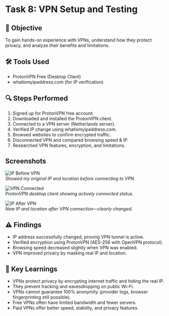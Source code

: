 # Task 8: VPN Setup and Testing

## 🎯 Objective
To gain hands-on experience with VPNs, understand how they protect privacy, and analyze their benefits and limitations.

## 🛠 Tools Used
- ProtonVPN Free (Desktop Client)
- whatismyipaddress.com (for IP verification)

## 🔍 Steps Performed
1. Signed up for ProtonVPN free account.
2. Downloaded and installed the ProtonVPN client.
3. Connected to a VPN server (Netherlands server).
4. Verified IP change using whatismyipaddress.com.
5. Browsed websites to confirm encrypted traffic.
6. Disconnected VPN and compared browsing speed & IP.
7. Researched VPN features, encryption, and limitations.

##  Screenshots

![IP Before VPN](screenshots/1-before-vpn.png)  
*Showed my original IP and location before connecting to VPN.*

![VPN Connected](screenshots/2-vpn-connected.png)  
*ProtonVPN desktop client showing actively connected status.*

![IP After VPN](screenshots/3-after-vpn.png)  
*New IP and location after VPN connection—clearly changed.*

## ⚠️ Findings
- IP address successfully changed, proving VPN tunnel is active.
- Verified encryption using ProtonVPN (AES-256 with OpenVPN protocol).
- Browsing speed decreased slightly when VPN was enabled.
- VPN improved privacy by masking real IP and location.

## 📝 Key Learnings
- VPNs protect privacy by encrypting internet traffic and hiding the real IP.
- They prevent tracking and eavesdropping on public Wi-Fi.
- VPNs cannot guarantee 100% anonymity (provider logs, browser fingerprinting still possible).
- Free VPNs often have limited bandwidth and fewer servers.
- Paid VPNs offer better speed, stability, and privacy features.
